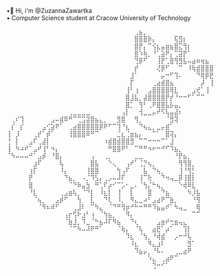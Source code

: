&#x2022;👋 Hi, i'm @ZuzannaZawartka <br>
&#x2022; Computer Science student at Cracow University of Technology

⠀⠀⠀⠀⠀⠀⠀⠀⠀⠀⠀⠀⠀⠀⠀⠀⠀⠀⠀⠀⠀⠀⠀⠀⠀⠀⠀⠀⠀⢀⣦⡀⠀⠀⠀⠀⠀⠀⠀⠀⠀⠀⠀⠀⠀⠀⠀⠀⠀
⠀⠀⠀⠀⠀⠀⠀⠀⠀⠀⠀⠀⠀⠀⠀⠀⠀⠀⠀⠀⠀⠀⠀⠀⠀⠀⠀⠀⠀⣿⣿⣿⡷⡄⠀⠀⠀⠀⢯⣻⡆⠀⠀⠀⠀⠀⠀⠀⠀
⠀⠀⠀⠀⠀⠀⠀⠀⠀⠀⠀⠀⠀⠀⠀⠀⠀⠀⠀⠀⠀⠀⠀⠀⠀⠀⠀⠀⠀⣿⡟⡄⠉⢪⣆⣤⣶⣦⣿⣍⢻⡆⠀⠀⠀⠀⠀⠀⠀
⠀⠀⠀⠀⠀⠀⠀⠀⠀⠀⠀⠀⠀⠀⠀⠀⠀⠀⠀⠀⠀⠀⠀⠀⠀⠀⠀⠀⠀⣿⠱⢷⡀⠘⢁⣵⠟⡄⢉⣽⡟⠁⠀⠀⠀⠀⠀⠀⠀
⠀⠀⠀⠀⠀⠀⠀⠀⠀⠀⠀⠀⠀⠀⠀⠀⠀⠀⠀⠀⠀⠀⠀⠀⠀⠀⠀⠀⠀⢙⡿⠋⠀⠀⢸⡟⢁⣿⢻⣻⣧⠤⣴⠶⢶⣦⠀⠀⠀
⠀⠀⠀⠀⠀⠀⠀⠀⠀⠀⠀⠀⠀⠀⠀⠀⠀⠀⠀⠀⠀⠀⠀⠀⠀⠀⠀⠀⠀⡞⠀⠀⠀⠀⢜⡿⠋⠀⠀⠉⠀⠸⢷⣾⣿⣿⣿⠀⠀
⠀⠀⠀⠀⠀⠀⠀⠀⠀⠀⠀⠀⠀⠀⠀⠀⠀⠀⠀⠀⠀⠀⠀⠀⠀⠀⠀⠀⣸⠁⠀⠀⠀⠀⠀⡤⠒⠋⢹⠄⠀⠀⠀⠙⢿⡿⣟⠀⠀
⠀⠀⠀⠀⠀⠀⠀⠀⠀⠀⠀⠀⠀⠀⠀⠀⠀⠀⠀⠀⠀⠀⠀⠀⠀⠀⠀⠀⡏⠀⠀⠀⠀⢀⣴⣾⣿⣦⠀⠀⠀⠀⠀⠀⡼⠀⢸⠀⠀
⠀⠀⠀⠀⠀⠀⠀⠀⠀⠀⠀⠀⠀⠀⠀⠀⠀⠀⠀⠀⠀⠀⠀⠀⠀⠀⠀⢸⠃⢰⠀⠀⣠⣿⣿⣿⣿⢿⣇⠀⠀⠀⣠⢞⠁⢸⠀⠀⠀
⠀⠀⠀⠀⠀⠀⠀⠀⠀⠀⠀⠀⠀⠀⠀⠀⠀⠀⠀⠀⠀⠀⠀⠀⠀⠀⠀⣿⣸⣧⡀⣼⣿⣿⣿⣿⡟⡞⠘⠒⠒⠋⠁⠉⠉⠀⠀⠀⠀
⠀⠀⠀⠀⠀⠀⠀⠀⠀⠀⠀⠀⠀⠀⠀⠀⠀⠀⠀⠀⠀⠀⠀⠀⠀⠀⠀⣿⡁⠀⢻⠃⢀⠟⣿⣿⣧⡧⣤⡀⠀⠀⠀⠀⠀⠀⠀⠀⠀
⠀⠀⠀⠀⠀⠀⠀⠀⠀⠀⠀⠀⠀⠀⢀⣀⣀⣀⣀⠀⠀⠀⠀⠀⠀⠀⢠⡇⠀⠀⢺⣀⣀⡤⠞⠫⢧⣤⣼⠆⠀⠀⠀⠀⠀⠀⠀⠀⠀
⠀⢀⠎⢹⠀⠀⠀⠀⠀⠀⣠⠤⣾⠿⠛⠉⢉⣩⣽⣿⣦⣄⡀⠀⠀⣻⣿⠀⠀⢻⡀⠀⠀⠀⠀⠀⠈⣻⢽⠀⠀⠀⠀⠀⠀⠀⠀⠀⠀
⠀⡎⠀⡎⠀⠀⠀⠀⣠⢊⣵⠟⠁⠀⢀⣴⣿⣿⣿⣿⣿⡿⠟⠋⠉⢹⠘⣆⠀⠀⠙⢦⣄⡀⣀⡤⣾⠁⠀⠀⠀⠀⠀⠀⠀⠀⠀⠀⠀
⢸⠀⡸⠀⠀⠀⢀⡞⠁⡾⠁⠀⠀⠀⢸⣿⣿⣿⠿⠛⠉⠀⠀⠀⠀⣈⣆⢈⣶⣦⡄⠀⠀⠉⠁⠀⣿⢽⡄⠀⠀⠀⠀⠀⠀⠀⠀⠀⠀
⢘⠀⡇⠀⠀⣠⠏⢀⣼⡇⠀⠀⠀⠀⠀⠀⠀⠀⠀⠀⠀⠀⠰⣾⣿⣾⣿⣿⣻⠀⠉⠉⠒⠒⠒⠉⠁⣸⠀⠀⠀⠀⠀⠀⠀⠀⠀⠀⠀
⢸⠀⠳⠴⠞⠁⣠⠞⢸⠃⠲⡄⠀⠀⠀⠀⠀⠀⠀⠀⠀⠀⠀⠛⣿⣿⠟⠃⠀⠉⠛⠛⠲⠖⠒⠚⠋⠹⣦⡀⠀⠀⠀⠀⠀⠀⠀⠀⠀
⠈⠳⠤⠤⠤⠚⠁⣠⡾⠀⠘⣿⡄⠀⠀⠀⠀⠀⠀⢠⠀⠀⢀⡀⠀⠀⠀⠀⠀⣀⣀⠀⠀⠀⠀⠀⠀⠀⠘⡟⣦⡀⠀⠀⠀⠀⠀⠀⠀
⠀⠀⠀⠀⠀⠀⣰⠏⠀⠀⠀⠀⢧⠀⠀⠀⠀⠀⠀⣿⣧⠀⠀⠑⢄⠀⠀⢠⠞⠁⢈⡙⢦⡀⠀⠀⠀⠀⠀⢻⢻⣿⡀⠀⠀⠀⠀⠀⠀
⠀⠀⠀⠀⠀⢰⡏⠀⠀⠀⠀⠀⠸⡄⠀⠀⠀⠀⢸⣿⣿⠀⠀⠀⠀⢳⢠⠏⠀⠀⠀⣧⠀⠙⢦⡀⠀⠀⠀⢸⠘⢻⡃⠀⠀⠀⠀⠀⠀
⠀⠀⠀⠀⠀⡟⠀⠀⠀⠀⠀⠀⠀⠙⣦⡀⠀⠠⡈⠹⣣⡄⢀⡠⠤⠼⠏⠀⠀⠀⢸⠉⢗⠀⠀⠙⠲⢤⣀⡿⢸⣿⡇⠀⠀⠀⠀⠀⠀
⠀⠀⠀⠀⠀⣿⠀⠀⠀⠀⠀⠀⠀⠀⠈⠙⠷⣤⣳⠀⠛⢁⠏⡴⠊⠉⡡⠂⣀⠄⠈⢳⡌⠓⢦⡀⠀⠀⠀⠑⢾⠿⣇⠀⠀⠀⠀⠀⠀
⠀⠀⠀⠀⠀⠘⣇⠀⠀⠀⠀⠀⢀⣠⣶⢧⡀⠈⠙⡇⠀⠸⣆⡇⠀⢸⠀⠀⡇⠀⠀⠀⣿⠀⠀⠙⣦⠀⠀⠀⠀⠳⡸⣧⠀⠀⠀⠀⠀
⠀⠀⠀⠀⠀⠀⠈⢦⡀⠀⠀⣠⡾⠋⠀⠀⢳⠀⠀⣇⠀⠀⠙⢇⠀⠸⡀⠀⠻⣄⣀⠴⠃⣠⣴⠟⠉⣷⡀⠀⠀⠀⠘⢻⠀⠀⠀⠀⠀
⠀⠀⠀⠀⠀⠀⠀⠈⠻⠦⠾⠋⠀⠀⠀⢀⣸⠇⠀⠉⠳⣄⠀⠈⠙⠛⢻⡶⠚⠓⠒⠛⠛⠹⣦⣤⠞⠁⠳⢤⣀⠀⠀⢿⠀⠀⠀⠀⠀
⠀⠀⠀⠀⠀⠀⠀⠀⠀⠀⠀⠀⠀⢠⡖⢫⠗⣰⠃⢰⠀⠈⢳⣦⡀⠀⠀⠻⡄⠀⠀⠀⠀⠀⠀⠀⠀⠀⠀⠀⠀⠀⠉⠉⠀⠀⠀⠀⠀
⠀⠀⠀⠀⠀⠀⠀⠀⠀⠀⠀⠀⠀⠈⣷⣸⡀⠹⣀⠈⠓⣦⠼⠏⠻⣦⠀⠀⠙⢆⠀⠀⠀⠀⣠⣶⠞⢒⣶⢤⣄⠀⠀⠀⠀⠀⠀⠀⠀
⠀⠀⠀⠀⠀⠀⠀⠀⠀⠀⠀⠀⠀⠀⠈⠉⠳⠤⠼⠟⠛⠁⠀⠀⠀⠈⢷⡄⠀⠈⢧⠀⠀⣴⣟⠁⡴⠁⠀⠀⢹⡇⠀⠀⠀⠀⠀⠀⠀
⠀⠀⠀⠀⠀⠀⠀⠀⠀⠀⠀⠀⠀⠀⠀⠀⠀⠀⠀⠀⠀⠀⠀⠀⠀⠀⠀⠹⣆⠀⠈⢳⡀⠘⢾⣾⠀⠀⡠⠒⠚⢧⠀⠀⠀⠀⠀⠀⠀
⠀⠀⠀⠀⠀⠀⠀⠀⠀⠀⠀⠀⠀⠀⠀⠀⠀⠀⠀⠀⠀⠀⠀⠀⠀⠀⠀⠀⠸⣆⠀⠀⠻⣄⣰⠇⠀⠀⠀⠀⠀⣻⠁⠀⠀⠀⠀⠀⠀
⠀⠀⠀⠀⠀⠀⠀⠀⠀⠀⠀⠀⠀⠀⠀⠀⠀⠀⠀⠀⠀⠀⠀⠀⠀⠀⠀⠀⠀⠹⣦⡤⡀⠘⠧⠄⠀⠀⢀⣀⣴⠟⠀⠀⠀⠀⠀⠀⠀
⠀⠀⠀⠀⠀⠀⠀⠀⠀⠀⠀⠀⠀⠀⠀⠀⠀⠀⠀⠀⠀⠀⠀⠀⠀⠀⠀⠀⠀⠀⠀⠀⠱⣄⠀⢀⣴⠟⠉⠀⠀⠀⠀⠀⠀⠀⠀⠀⠀
⠀⠀⠀⠀⠀⠀⠀⠀⠀⠀⠀⠀⠀⠀⠀⠀⠀⠀⠀⠀⠀⠀⠀⠀⠀⠀⠀⠀⠀⠀⠀⠀⠀⢙⠒⠊⠁⠀⠀⠀⠀⠀⠀⠀⠀⠀⠀⠀⠀⠀⠀⠀⠀⠀⠀⠀
